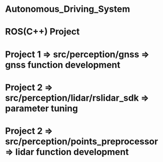 # Autonomous_Driving_System
# ROS(C++) Project

# Project 1 => src/perception/gnss => gnss function development

# Project 2 => src/perception/lidar/rslidar_sdk => parameter tuning
# Project 2 => src/perception/points_preprocessor => lidar function development


